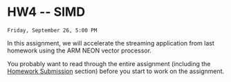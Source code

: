 # HW4 -- SIMD

```{admonition} Due
Friday, September 26, 5:00 PM
```
In this assignment, we will accelerate the streaming application from last homework using the ARM NEON vector processor.

You probably want to read through the entire assignment (including the
[Homework Submission](homework_submission) section) before you start to work on the assignment. 
